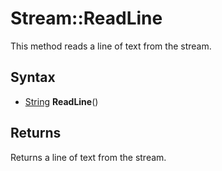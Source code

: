 # Stream::ReadLine #

This method reads a line of text from the stream.

## Syntax ##

- [String](String.md) **ReadLine**()

## Returns ##

Returns a line of text from the stream.
